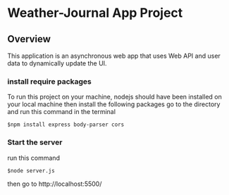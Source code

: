 # Weather-Journal App Project

## Overview
This application is an asynchronous web app that uses Web API and user data to dynamically update the UI.

### install require packages
To run this project on your machine, nodejs should have been installed on your local machine then install the following packages 
go to the directory and run this command in the terminal
```console
$npm install express body-parser cors
```
### Start the server
run this command 
```console
$node server.js
```
then go to 
http://localhost:5500/
